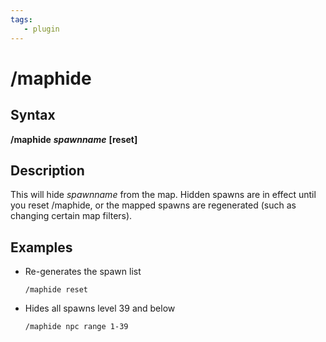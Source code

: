 ```yaml
---
tags:
   - plugin
---
```

# /maphide

## Syntax

**/maphide** _**spawnname**_ **\[reset\]**

## Description

This will hide _spawnname_ from the map. Hidden spawns are in effect until you reset /maphide, or the mapped spawns are regenerated \(such as changing certain map filters\).

## Examples

* Re-generates the spawn list

  ```text
  /maphide reset
  ```

* Hides all spawns level 39 and below

  ```text
  /maphide npc range 1-39
  ```

